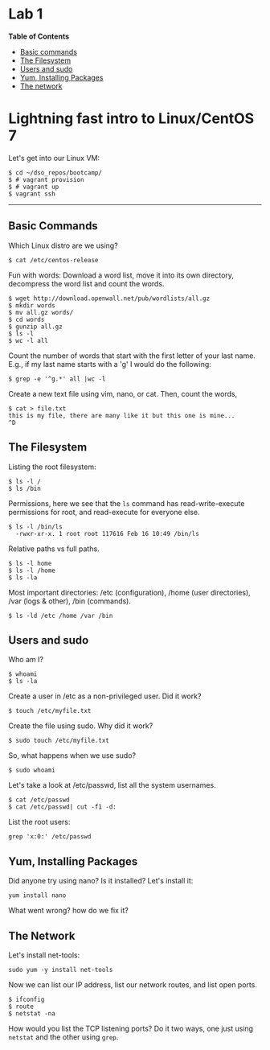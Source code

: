 # Lab 1

**Table of Contents**

- [Basic commands](##basic-commands)
- [The Filesystem](##the-filesystem)
- [Users and sudo](##users-and-sudo)
- [Yum, Installing Packages](##yum-installing-packages)
- [The network](##the-network)

# Lightning fast intro to Linux/CentOS 7

Let's get into our Linux VM:

```
$ cd ~/dso_repos/bootcamp/
$ # vagrant provision
$ # vagrant up
$ vagrant ssh
```

---

## Basic CommandsWhich Linux distro are we using?

```
$ cat /etc/centos-release
```Fun with words: Download a word list, move it into its own directory, decompress the word list and count the words.
```
$ wget http://download.openwall.net/pub/wordlists/all.gz
$ mkdir words
$ mv all.gz words/
$ cd words
$ gunzip all.gz
$ ls -l
$ wc -l all
```

Count the number of words that start with the first letter of your last name. E.g., if my last name starts with a 'g' I would do the following:

```
$ grep -e '^g.*' all |wc -l
```


Create a new text file using vim, nano, or cat. Then, count the words, 

```
$ cat > file.txt
this is my file, there are many like it but this one is mine...
^D
```
## The Filesystem

Listing the root filesystem:

```
$ ls -l /
$ ls /bin
```

Permissions, here we see that the `ls` command has read-write-execute permissions for root, and read-execute for everyone else.

```
$ ls -l /bin/ls
  -rwxr-xr-x. 1 root root 117616 Feb 16 10:49 /bin/ls
```

Relative paths vs full paths.

```
$ ls -l home
$ ls -l /home
$ ls -la
```

Most important directories: /etc (configuration), /home (user directories), /var (logs & other), /bin (commands).

```
$ ls -ld /etc /home /var /bin
```

## Users and sudo

Who am I?

```
$ whoami
$ ls -la
```

Create a user in /etc as a non-privileged user. Did it work?

```
$ touch /etc/myfile.txt
```

Create the file using sudo. Why did it work?

```
$ sudo touch /etc/myfile.txt
```

So, what happens when we use sudo?

```
$ sudo whoami
```

Let's take a look at /etc/passwd, list all the system usernames.
```
$ cat /etc/passwd
$ cat /etc/passwd| cut -f1 -d:
```

List the root users:

```
grep 'x:0:' /etc/passwd
```

## Yum, Installing PackagesDid anyone try using nano? Is it installed? Let's install it:

```
yum install nano
```

What went wrong? how do we fix it?

## The NetworkLet's install net-tools:```
sudo yum -y install net-tools
```

Now we can list our IP address, list our network routes, and list open ports.

```
$ ifconfig
$ route
$ netstat -na
```

How would you list the TCP listening ports? Do it two ways, one just using `netstat` and the other using `grep`.
